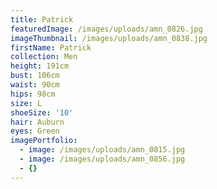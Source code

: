 ```yaml
---
title: Patrick
featuredImage: /images/uploads/amn_0826.jpg
imageThumbnail: /images/uploads/amn_0838.jpg
firstName: Patrick
collection: Men
height: 191cm
bust: 106cm
waist: 90cm
hips: 98cm
size: L
shoeSize: '10'
hair: Auburn
eyes: Green
imagePortfolio:
  - image: /images/uploads/amn_0815.jpg
  - image: /images/uploads/amn_0856.jpg
  - {}
---
```


